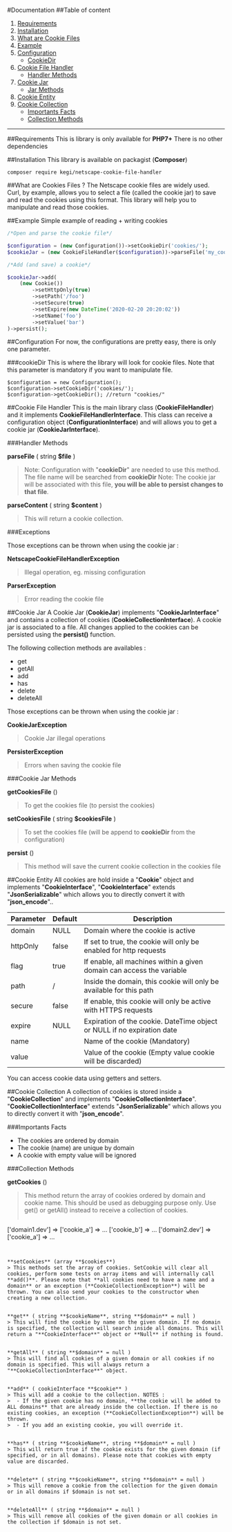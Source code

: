 #Documentation
##Table of content

1. [Requirements](#requirements)
2. [Installation](#installation)
3. [What are Cookie Files](#what-are-cookies-file)
4. [Example](#example)
5. [Configuration](#configuration)
	* [CookieDir](#configuration_cookiedir)
6. [Cookie File Handler](#cookiefilehandler)
	* [Handler Methods](#cookiefilehandler_methods)
7. [Cookie Jar](#cookie-jar)
    * [Jar Methods](#cookie-jar_methods)
8. [Cookie Entity](#cookie-entity)
9. [Cookie Collection](#cookie-collection)
	* [Importants Facts](#cookie-collection_importants-facts)
	* [Collection Methods](#cookie-collection_methods)

----------
<a name="requirements"></a>
##Requirements
This is library is only available for **PHP7+**
There is no other dependencies

<a name="installation"></a>
##Installation
This library is available on packagist (**Composer**)
```shell
composer require kegi/netscape-cookie-file-handler
```
<a name="what-are-cookies-file"></a>
##What are Cookies Files ?
The Netscape cookie files are widely used. Curl, by example, allows you to select a file (called the cookie jar) to save and read the cookies using this format. This library will help you to manipulate and read those cookies.

<a name="example"></a>
##Example
Simple example of reading + writing cookies

```php
/*Open and parse the cookie file*/

$configuration = (new Configuration())->setCookieDir('cookies/');
$cookieJar = (new CookieFileHandler($configuration))->parseFile('my_cookie_file');

/*Add (and save) a cookie*/

$cookieJar->add(
    (new Cookie())
        ->setHttpOnly(true)
        ->setPath('/foo')
        ->setSecure(true)
        ->setExpire(new DateTime('2020-02-20 20:20:02'))
        ->setName('foo')
        ->setValue('bar')
)->persist();
```

<a name="configuration"></a>
##Configuration
For now, the configurations are pretty easy, there is only one parameter.

<a name="configuration_cookiedir"></a>
###cookieDir
This is where the library will look for cookie files. Note that this parameter is mandatory if you want to manipulate file.
```
$configuration = new Configuration();
$configuration->setCookieDir('cookies/');
$configuration->getCookieDir(); //return "cookies/"
```

<a name="cookiefilehandler"></a>
##Cookie File Handler
This is the main library class (**CookieFileHandler**) and it implements **CookieFileHandlerInterface**. This class can receive a configuration object (**ConfigurationInterface**) and will allows you to get a cookie jar (**CookieJarInterface**).

<a name="cookiefilehandler_methods"></a>
###Handler Methods

**parseFile** ( string **$file** )
> Note: Configuration with "**cookieDir**" are needed to use this method. The file name will be searched from **cookieDir**
> Note: The cookie jar will be associated with this file, **you will be able to persist changes to that file**.

**parseContent** ( string **$content** )
> This will return a cookie collection.

###Exceptions

Those exceptions can be thrown when using the cookie jar :

**NetscapeCookieFileHandlerException**
> Illegal operation, eg. missing configuration

**ParserException**
> Error reading the cookie file

<a name="cookie-jar"></a>
##Cookie Jar
A Cookie Jar (**CookieJar**) implements "**CookieJarInterface**" and contains a collection of cookies (**CookieCollectionInterface**). A cookie jar is associated to a file. All changes applied to the cookies can be persisted using the **persist()** function.

The following collection methods are availables :

 - get
 - getAll
 - add
 - has
 - delete
 - deleteAll


Those exceptions can be thrown when using the cookie jar :

**CookieJarException**
> Cookie Jar illegal operations

**PersisterException**
> Errors when saving the cookie file

<a name="cookie-jar_methods"></a>
###Cookie Jar Methods

**getCookiesFile** ()
> To get the cookies file (to persist the cookies)

**setCookiesFile** ( string **$cookiesFile** )
> To set the cookies file (will be append to **cookieDir** from the configuration)

**persist** ()
> This method will save the current cookie collection in the cookies file

<a name="cookie-entity"></a>
##Cookie Entity
All cookies are hold inside a "**Cookie**" object and implements "**CookieInterface**", "**CookieInterface**" extends "**JsonSerializable**" which  allows you to directly convert it with "**json_encode**"..

| Parameter | Default | Description
| --- | --- | ---
| domain | NULL | Domain where the cookie is active
| httpOnly | false | If set to true, the cookie will only be enabled for http requests
| flag | true | If enable, all machines within a given domain can access the variable
| path | / | Inside the domain, this cookie will only be available for this path
| secure | false | If enable, this cookie will only be active with HTTPS requests
| expire | NULL | Expiration of the cookie. DateTime object or NULL if no expiration date
| name |  | Name of the cookie (Mandatory) |
| value |  | Value of the cookie (Empty value cookie will be discarded) |

You can access cookie data using getters and setters.


<a name="cookie-collection"></a>
##Cookie Collection
A collection of cookies is stored inside a "**CookieCollection**" and implements "**CookieCollectionInterface**". "**CookieCollectionInterface**" extends "**JsonSerializable**" which  allows you to directly convert it with "**json_encode**".

<a name="cookie-collection_importants-facts"></a>
###Importants Facts
 - The cookies are ordered by domain
 - The cookie (name) are unique by  domain
 - A cookie with empty value will be ignored

<a name="cookie-collection_methods"></a>
###Collection Methods

**getCookies** ()
> This method return the array of cookies ordered by domain and cookie name. This should be used as debugging purpose only. Use get() or getAll() instead to receive a collection of cookies.
> ```
['domain1.dev'] =>
    ['cookie_a'] => ...
    ['cookie_b'] => ...
['domain2.dev'] =>
    ['cookie_a'] => ...
 ```


**setCookies** (array **$cookies**)
> This methods set the array of cookies. SetCookie will clear all cookies, perform some tests on array items and will internally call **add()**. Please note that **all cookies need to have a name and a domain** or an exception (**CookieCollectionException**) will be thrown. You can also send your cookies to the constructor when creating a new collection.


**get** ( string **$cookieName**, string **$domain** = null )
> This will find the cookie by name on the given domain. If no domain is specified, the collection will search inside all domains. This will return a "**CookieInterface**" object or **Null** if nothing is found.


**getAll** ( string **$domain** = null )
> This will find all cookies of a given domain or all cookies if no domain is specified. This will always return a "**CookieCollectionInterface**" object.


**add** ( cookieInterface **$cookie** )
> This will add a cookie to the collection. NOTES :
>  - If the given cookie has no domain, **the cookie will be added to ALL domains** that are already inside the collection. If there is no existing cookies, an exception (**CookieCollectionException**) will be thrown.
>  - If you add an existing cookie, you will override it.


**has** ( string **$cookieName**, string **$domain** = null )
> This will return true if the cookie exists for the given domain (if specified, or in all domains). Please note that cookies with empty value are discarded.


**delete** ( string **$cookieName**, string **$domain** = null )
> This will remove a cookie from the collection for the given domain or in all domains if $domain is not set.


**deleteAll** ( string **$domain** = null )
> This will remove all cookies of the given domain or all cookies in the collection if $domain is not set.
